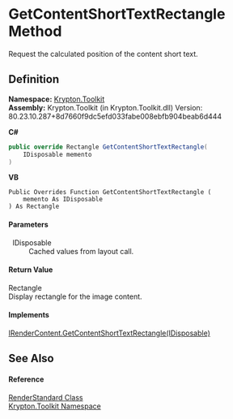 # GetContentShortTextRectangle Method


Request the calculated position of the content short text.



## Definition
**Namespace:** <a href="79d2eac2-21f4-54ff-7552-b20c33c30600.md">Krypton.Toolkit</a>  
**Assembly:** Krypton.Toolkit (in Krypton.Toolkit.dll) Version: 80.23.10.287+8d7660f9dc5efd033fabe008ebfb904beab6d444

**C#**
``` C#
public override Rectangle GetContentShortTextRectangle(
	IDisposable memento
)
```
**VB**
``` VB
Public Overrides Function GetContentShortTextRectangle ( 
	memento As IDisposable
) As Rectangle
```



#### Parameters
<dl><dt>  IDisposable</dt><dd>Cached values from layout call.</dd></dl>

#### Return Value
Rectangle  
Display rectangle for the image content.

#### Implements
<a href="9d159337-b48e-b58e-1713-036589b80621.md">IRenderContent.GetContentShortTextRectangle(IDisposable)</a>  


## See Also


#### Reference
<a href="8a8b9945-a6ad-21c4-5182-014e3b962e19.md">RenderStandard Class</a>  
<a href="79d2eac2-21f4-54ff-7552-b20c33c30600.md">Krypton.Toolkit Namespace</a>  
